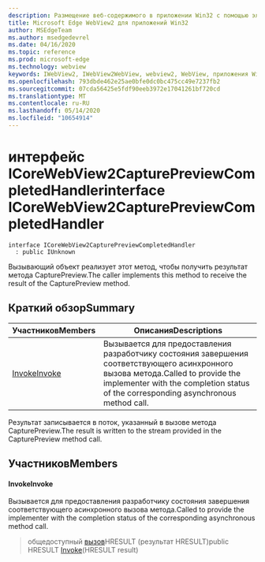 ```yaml
---
description: Размещение веб-содержимого в приложении Win32 с помощью элемента управления Microsoft Edge WebView2
title: Microsoft Edge WebView2 для приложений Win32
author: MSEdgeTeam
ms.author: msedgedevrel
ms.date: 04/16/2020
ms.topic: reference
ms.prod: microsoft-edge
ms.technology: webview
keywords: IWebView2, IWebView2WebView, webview2, WebView, приложения Win32, Win32, EDGE, ICoreWebView2, ICoreWebView2Controller, элемент управления "веб-браузер", HTML Edge
ms.openlocfilehash: 793dbde462e25ae0bfe0dc0bc475cc49e7237fb2
ms.sourcegitcommit: 07cda56425e5fdf90eeb3972e17041261bf720cd
ms.translationtype: MT
ms.contentlocale: ru-RU
ms.lasthandoff: 05/14/2020
ms.locfileid: "10654914"
---
```

# <span data-ttu-id="72201-104">интерфейс ICoreWebView2CapturePreviewCompletedHandler</span><span class="sxs-lookup"><span data-stu-id="72201-104">interface ICoreWebView2CapturePreviewCompletedHandler</span></span> 

```
interface ICoreWebView2CapturePreviewCompletedHandler
  : public IUnknown
```

<span data-ttu-id="72201-105">Вызывающий объект реализует этот метод, чтобы получить результат метода CapturePreview.</span><span class="sxs-lookup"><span data-stu-id="72201-105">The caller implements this method to receive the result of the CapturePreview method.</span></span>

## <span data-ttu-id="72201-106">Краткий обзор</span><span class="sxs-lookup"><span data-stu-id="72201-106">Summary</span></span>

 <span data-ttu-id="72201-107">Участников</span><span class="sxs-lookup"><span data-stu-id="72201-107">Members</span></span>                        | <span data-ttu-id="72201-108">Описания</span><span class="sxs-lookup"><span data-stu-id="72201-108">Descriptions</span></span>
--------------------------------|---------------------------------------------
[<span data-ttu-id="72201-109">Invoke</span><span class="sxs-lookup"><span data-stu-id="72201-109">Invoke</span></span>](#invoke) | <span data-ttu-id="72201-110">Вызывается для предоставления разработчику состояния завершения соответствующего асинхронного вызова метода.</span><span class="sxs-lookup"><span data-stu-id="72201-110">Called to provide the implementer with the completion status of the corresponding asynchronous method call.</span></span>

<span data-ttu-id="72201-111">Результат записывается в поток, указанный в вызове метода CapturePreview.</span><span class="sxs-lookup"><span data-stu-id="72201-111">The result is written to the stream provided in the CapturePreview method call.</span></span>

## <span data-ttu-id="72201-112">Участников</span><span class="sxs-lookup"><span data-stu-id="72201-112">Members</span></span>

#### <span data-ttu-id="72201-113">Invoke</span><span class="sxs-lookup"><span data-stu-id="72201-113">Invoke</span></span> 

<span data-ttu-id="72201-114">Вызывается для предоставления разработчику состояния завершения соответствующего асинхронного вызова метода.</span><span class="sxs-lookup"><span data-stu-id="72201-114">Called to provide the implementer with the completion status of the corresponding asynchronous method call.</span></span>

> <span data-ttu-id="72201-115">общедоступный [вызов](#invoke)HRESULT (результат HRESULT)</span><span class="sxs-lookup"><span data-stu-id="72201-115">public HRESULT [Invoke](#invoke)(HRESULT result)</span></span>

